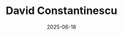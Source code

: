 ---
title: "David Constantinescu"
summary: "Genius Romanian AI Engineer"
image: "/images/friends/david.jpg"
badges: ["Developer", "AI Guy", "Party Animal", "Charming", "Handsome"]
links:
  - icon: "fab fa-github"
    url: "https://github.com/alice"
  - icon: "fab fa-linkedin"
    url: "https://www.linkedin.com/in/constantinescu-david-058b41249"
date: 2025-06-18
---